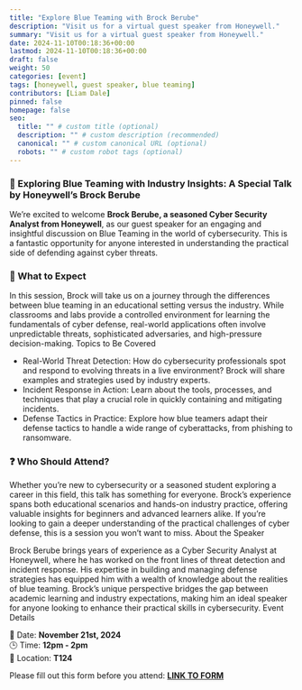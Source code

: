 ```yaml
---
title: "Explore Blue Teaming with Brock Berube"
description: "Visit us for a virtual guest speaker from Honeywell."
summary: "Visit us for a virtual guest speaker from Honeywell."
date: 2024-11-10T00:18:36+00:00
lastmod: 2024-11-10T00:18:36+00:00
draft: false
weight: 50
categories: [event]
tags: [honeywell, guest speaker, blue teaming]
contributors: [Liam Dale]
pinned: false
homepage: false
seo:
  title: "" # custom title (optional)
  description: "" # custom description (recommended)
  canonical: "" # custom canonical URL (optional)
  robots: "" # custom robot tags (optional)
---
```


### 🚩 Exploring Blue Teaming with Industry Insights: A Special Talk by Honeywell’s Brock Berube

We’re excited to welcome **Brock Berube, a seasoned Cyber Security Analyst from Honeywell**, as our guest speaker for an engaging and insightful discussion on Blue Teaming in the world of cybersecurity. This is a fantastic opportunity for anyone interested in understanding the practical side of defending against cyber threats.

### 🔎 What to Expect

In this session, Brock will take us on a journey through the differences between blue teaming in an educational setting versus the industry. While classrooms and labs provide a controlled environment for learning the fundamentals of cyber defense, real-world applications often involve unpredictable threats, sophisticated adversaries, and high-pressure decision-making.
Topics to Be Covered

- Real-World Threat Detection: How do cybersecurity professionals spot and respond to evolving threats in a live environment? Brock will share examples and strategies used by industry experts.
- Incident Response in Action: Learn about the tools, processes, and techniques that play a crucial role in quickly containing and mitigating incidents.
- Defense Tactics in Practice: Explore how blue teamers adapt their defense tactics to handle a wide range of cyberattacks, from phishing to ransomware.

### ❓ Who Should Attend?

Whether you’re new to cybersecurity or a seasoned student exploring a career in this field, this talk has something for everyone. Brock’s experience spans both educational scenarios and hands-on industry practice, offering valuable insights for beginners and advanced learners alike. If you’re looking to gain a deeper understanding of the practical challenges of cyber defense, this is a session you won’t want to miss.
About the Speaker

Brock Berube brings years of experience as a Cyber Security Analyst at Honeywell, where he has worked on the front lines of threat detection and incident response. His expertise in building and managing defense strategies has equipped him with a wealth of knowledge about the realities of blue teaming. Brock’s unique perspective bridges the gap between academic learning and industry expectations, making him an ideal speaker for anyone looking to enhance their practical skills in cybersecurity.
Event Details

📅 Date: **November 21st, 2024** <br>
🕒 Time: **12pm - 2pm** <br>
📍 Location: **T124**

Please fill out this form before you attend: **[LINK TO FORM](https://forms.office.com/r/JHQJEKrzKA)**
